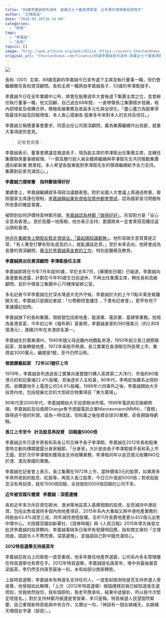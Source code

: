 ```yaml
---
title: "89歲李嘉誠宣布退休　創業近七十載香港首富　近年賣中港資產投資西方"
author: "立場報道"
date: "2018-03-16T16:34:00"
categories:
  - "財經"
tags:
  - "李嘉誠"
  - "長和"
topics: []
image: "http://web.archive.org/web/2021im_/https://assets.thestandnews.com/media/photos/li-05_Hk2mW.png"
original_url: "thestandnews.com/finance/89歲李嘉誠宣布退休-創業近七十載香港首富-近年賣中港資產投資西方"
---
```

![](http://web.archive.org/web/2021im_/https://assets.thestandnews.com/media/photos/li-05_Hk2mW.png)

長和（001）主席、89歲高齡的李嘉誠今日宣布退下主席及執行董事一職，但仍會繼續擔任長和資深顧問。長和主席一職將由李嘉誠長子、53歲的李澤鉅接手。

李嘉誠今日在全年業績中公布，將會在股東週年大會後退下集團主席之位，並會辭任執行董事一職，他又回顧，自己過去68年間， 一直帶領長江集團穩步發展，經內部增長及收購合併，積極拓展業務及收益多元化與全球化，「盡心盡力為股東爭取最佳利益及回報增值，本人衷心感謝各 股東多年來對本人的支持及信任。」

李嘉誠又稱應董事會要求，同意出任公司資深顧問，冀為集團繼續作出貢獻，就重大事項提供意見。

> 記者會直播：

李嘉誠表示，董事會建議並推選長子、現為副主席的李澤鉅出任集團主席，並續任集團聯席董事總經理，「一眾高層行政人員全體將繼續與李澤鉅先生共同推動集團邁向嶄新業 務里程。本人希望各股東能對李澤鉅先生的領導繼續給予全力支持。集團對前景充滿信心。」

**李嘉誠力撐修憲　指林鄭做得好好**

業績會上，李嘉誠繼續就多項政治議題表態。對於全國人大會議上周通過修憲，廢除國家主席連任限制，[李嘉誠稱如果有資格投票他都會贊成](../../politics/%E6%94%AF%E6%8C%81%E4%BF%AE%E6%86%B2%E5%BB%A2%E5%9C%8B%E5%AE%B6%E4%B8%BB%E5%B8%AD%E4%BB%BB%E6%9C%9F-%E6%9D%8E%E5%98%89%E8%AA%A0-%E5%A6%82%E5%8F%AF%E6%8A%95%E7%A5%A8%E6%9C%83%E6%8A%95%E7%95%80%E4%BD%A2-%E5%BC%B7%E8%AA%BF%E6%9D%8E%E6%BE%A4%E6%A5%B7%E5%A5%BD%E6%84%9B%E5%9C%8B/)，認為國家貪污問題有所改善的確是事實。

被問到如何評價特首林鄭月娥，[李嘉誠認為林鄭「做得好好」](../../politics/%E6%9D%8E%E5%98%89%E8%AA%A0-%E6%94%AF%E6%8C%81%E9%AB%98%E9%90%B5%E4%B8%80%E5%9C%B0%E5%85%A9%E6%AA%A2-%E6%9E%97%E9%84%AD-%E5%81%9A%E5%BE%97%E5%A5%BD%E5%A5%BD/)，形容對方是「全心全意為香港」。至於高鐵一地兩檢，他亦表示支持，更謂將來一定會乘搭高鐵往返汕頭和香港。

[他亦在業績會上開腔反駁走資說法，「最起碼知識都無」](../../finance/%E5%86%8D%E5%8F%8D%E9%A7%81%E8%A2%AB%E6%8C%87%E8%B5%B0%E8%B3%87-%E6%9D%8E%E5%98%89%E8%AA%A0-%E6%9C%80%E8%B5%B7%E7%A2%BC%E7%9F%A5%E8%AD%98%E9%83%BD%E5%86%87-%E6%9C%89%E4%BA%BA%E4%BA%82%E8%AC%9B%E6%83%B3%E6%89%93%E6%93%8A%E5%90%8D%E4%BA%BA/)。他形容做生意買賣是正常，「有人專登打擊有知名度高的人，就亂講話走資。」至於未來去向，他將會成為長實的資深顧問，[專注於李嘉誠基金會的工作](../../finance/%E9%80%80%E4%BC%91%E5%BE%8C%E5%B0%87%E5%B0%88%E6%B3%A8%E5%9F%BA%E9%87%91%E6%9C%83%E5%B7%A5%E4%BD%9C-%E6%9D%8E%E5%98%89%E8%AA%A0-%E6%83%B3%E9%81%8E%E5%87%BA%E8%87%AA%E5%82%B3-%E4%BD%86%E8%A6%BA%E6%82%9F%E5%92%97%E5%94%94%E6%87%89%E8%A9%B2%E5%87%BA/)，特別是醫療及教育。

**李嘉誠將出任資深顧問  李澤鉅接任主席**

李嘉誠即將在今年7月年屆90歲，早於去年7月，《華爾街日報》已報道，李嘉誠向身邊要員透露，計劃在今年90歲生日前退休，不再出任集團主席，轉任長和高級顧問，並於中環長江集團中心70樓保留辦公室。

多名記者今早李嘉誠位於深水灣道大宅外守候，李嘉誠於大約上午11點半乘坐駕離開大宅，李嘉誠只是跟記者說：「乜嘢都唔會講住 …下晝有記者會」，更罕有地下車讓攝記拍照。

李嘉誠旗下的長和集團，現經營包括房地產、能源業、電訊業、基建等業務。他現為香港首富，今年初公布《福布斯》富豪榜，李嘉誠身家約360億美元（約2,808億港元），連續20年在本港排名第一。

李嘉誠生於廣東潮州，1940年隨父母逃難內地戰亂來港，1950年創立長江塑膠廠起家，其後轉營地產，1972年承股市熱潮，長江實業在香港聯交所掛牌上市，集資逾3000萬元，編號是1號，至今仍然沿用。

**做塑膠廠起家    72年以1號仔上市**

1979年，李嘉誠宣布透過長江實業向滙豐銀行購入英資第二大洋行、市值約60億港元的和記黃埔22.4%股權，其後逐步入主和黃，80年代，李再趁怡置系出現財困，收購置地手上電燈公司34.9%股權。1989年六四事件之後，李嘉誠開始大手投資內地，包括發展北京的大型綜合物業項目「東方廣場」。

90年代至2000年代，李嘉誠開始大手投資歐洲市場。1999年電訊和互聯網熱潮，李嘉誠趁高估值將Orange售予德國電訊企業Mannesmann(MMN)，「賣橙」錄得過千億的利潤，成為一時佳話，但和黃之後投資全球3G業務，卻長期錄得虧蝕。

**長江上市至今   計及股息再投資    回報逾5000倍** 

李嘉誠近年已逐步將長和系各公司交棒予長子李澤鉅。李嘉誠在2012年長和股東會時主動向傳媒披露分身家細節，「分身家」大計是由長子李澤鉅接手長和系上市王國，至於次仔李澤楷則獲現金支持收購業務，李澤楷同年以逾百億元收購ING位於港、澳及泰國的業務。

李嘉誠在記者會上表示，長江集團在1972年上市，當時價值3元的股票，如果將多年來所收到的股息、紅股等，再買入長江股票，今日已升值逾5000倍；若收起股息沒有再投資，就有1500倍回報，全球做到5000倍回報的公司不多。

**近年被官媒斥撤資   李嘉誠：深感遺憾**

長和近年多次斥巨資在歐洲、澳洲等地區買入基建相關的投資，反而減持中港投資，包括出售或減持多個內地地產項目，2015年系內大重組又將中港地產業務的持股由43.4%減至三成，同年減持港燈股權。去年11月長實地產更以402億元出售中環中心。大陸媒官媒如新華社、《證券時報》與《人民日報》2015年曾先後發文批評李嘉誠的投資轉向，李嘉誠事隔多日後罕有發聲明回應，指有關文章的「文理扭曲，語調令人不寒而慄，深感遺憾」，並強調自己對中國充滿信心。

**2012特首選舉支持唐英年**

李嘉誠在政治上的取態一直受重視，他多年擔任地產界選委，公司系內多名管理層在特首選舉也有票在手。2012年特首選舉，李嘉誠提名唐英年，惟中央最後屬意梁振英，李仍然支持唐至最後一刻，未有如部分商家轉態。

上屆特首選舉，李嘉誠未有再提名支持任何人，一度惹起揣測他是否支持參選人曾俊華，他曾經如此解釋，「上次（2012年特首選舉）兩個禮拜前我已經知道唐生選唔到，但我依然投佢，我有個原則，我老早應承咗，結果中途變卦，所以我今次堅定唔提名。」對於支持林鄭月娥還是曾俊華，李只是稱，特首候選人民望固然緊要，自己重視新特首能與中央合作，又爆出一句，「神話有一個女媧補天，女媧補天嗰個女字邊（部首）。」
